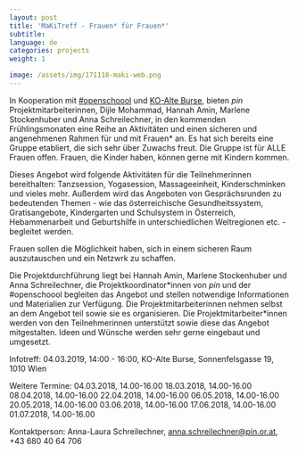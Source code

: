 ```yaml
---
layout: post
title: 'MaKiTreff - Frauen* für Frauen*'
subtitle:
language: de
categories: projects
weight: 1

image: /assets/img/171118-maki-web.png
---
```


In Kooperation mit [#openschoool](http://www.openschoool.org) und [KO-Alte Burse](http://www.ko-alteburse.at), bieten *pin* Projektmitarbeiterinnen, Dijle Mohammad, Hannah Amin, Marlene Stockenhuber und Anna Schreilechner, in den kommenden Frühlingsmonaten eine Reihe an Aktivitäten und einen sicheren und angenehmenen Rahmen für und mit Frauen* an. Es hat sich bereits eine Gruppe etabliert, die sich sehr über Zuwachs freut. Die Gruppe ist für ALLE Frauen offen. Frauen, die Kinder haben, können gerne mit Kindern kommen.

Dieses Angebot wird folgende Aktivitäten für die Teilnehmerinnen bereithalten: Tanzsession, Yogasession, Massageeinheit, Kinderschminken und vieles mehr. Außerdem wird das Angeboten von Gesprächsrunden zu bedeutenden Themen - wie das österreichische Gesundheitssystem, Gratisangebote, Kindergarten und Schulsystem in Österreich, Hebammenarbeit und Geburtshilfe in unterschiedlichen Weltregionen etc. - begleitet werden.

Frauen sollen die Möglichkeit haben, sich in einem sicheren Raum auszutauschen und ein Netzwrk zu schaffen. 

Die Projektdurchführung liegt bei Hannah Amin, Marlene Stockenhuber und Anna Schreilechner, die Projektkoordinator\*innen von *pin* und der #openschoool begleiten das Angebot und stellen notwendige Informationen und Materialien zur Verfügung. Die Projektmitarbeiterinnen nehmen selbst an dem Angebot teil sowie sie es organisieren. Die Projektmitarbeiter\*innen werden von den Teilnehmerinnen unterstützt sowie diese das Angebot mitgestalten. Ideen und Wünsche werden sehr gerne eingebaut und umgesetzt.

Infotreff: 04.03.2019, 14:00 - 16:00, KO-Alte Burse, Sonnenfelsgasse 19, 1010 Wien 

Weitere Termine: 
04.03.2018, 14.00-16.00
18.03.2018, 14.00-16.00
08.04.2018, 14.00-16.00
22.04.2018, 14.00-16.00
06.05.2018, 14.00-16.00
20.05.2018, 14.00-16.00
03.06.2018, 14.00-16.00
17.06.2018, 14.00-16.00
01.07.2018, 14.00-16.00

Kontaktperson: Anna-Laura Schreilechner, anna.schreilechner@pin.or.at, +43 680 40 64 706 
